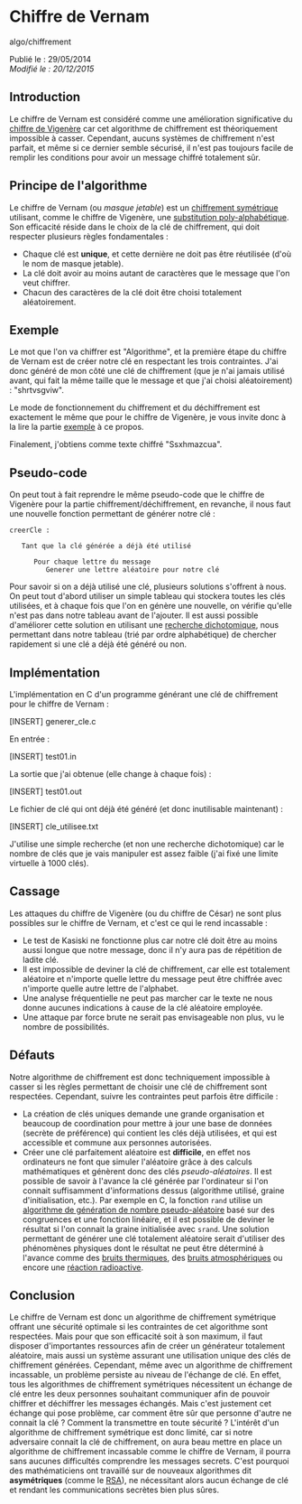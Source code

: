 Chiffre de Vernam
=================
algo/chiffrement

Publié le : 29/05/2014  
*Modifié le : 20/12/2015*

## Introduction

Le chiffre de Vernam est considéré comme une amélioration significative du [chiffre de Vigenère](/algo/chiffrement/chiffre_vigenere.html) car cet algorithme de chiffrement est théoriquement impossible à casser. Cependant, aucuns systèmes de chiffrement n'est parfait, et même si ce dernier semble sécurisé, il n'est pas toujours facile de remplir les conditions pour avoir un message chiffré totalement sûr.

## Principe de l'algorithme

Le chiffre de Vernam (ou *masque jetable*) est un [chiffrement symétrique](https://en.wikipedia.org/wiki/Symmetric-key_algorithm) utilisant, comme le chiffre de Vigenère, une [substitution poly-alphabétique](https://en.wikipedia.org/wiki/Substitution_cipher#Polyalphabetic_substitution). Son efficacité réside dans le choix de la clé de chiffrement, qui doit respecter plusieurs règles fondamentales :

- Chaque clé est **unique**, et cette dernière ne doit pas être réutilisée (d'où le nom de masque jetable).
- La clé doit avoir au moins autant de caractères que le message que l'on veut chiffrer.
- Chacun des caractères de la clé doit être choisi totalement aléatoirement.

## Exemple

Le mot que l'on va chiffrer est "Algorithme", et la première étape du chiffre de Vernam est de créer notre clé en respectant les trois contraintes. J'ai donc généré de mon côté une clé de chiffrement (que je n'ai jamais utilisé avant, qui fait la même taille que le message et que j'ai choisi aléatoirement) : "shrtvsgviw".

Le mode de fonctionnement du chiffrement et du déchiffrement est exactement le même que pour le chiffre de Vigenère, je vous invite donc à la lire la partie [exemple](/algo/chiffrement/chiffre_vigenere.html#exemple) à ce propos.

Finalement, j'obtiens comme texte chiffré "Ssxhmazcua".

## Pseudo-code

On peut tout à fait reprendre le même pseudo-code que le chiffre de Vigenère pour la partie chiffrement/déchiffrement, en revanche, il nous faut une nouvelle fonction permettant de générer notre clé :

```nohighlight
creerCle :

   Tant que la clé générée a déjà été utilisé

      Pour chaque lettre du message 
         Generer une lettre aléatoire pour notre clé
```

Pour savoir si on a déjà utilisé une clé, plusieurs solutions s'offrent à nous. On peut tout d'abord utiliser un simple tableau qui stockera toutes les clés utilisées, et à chaque fois que l'on en génère une nouvelle, on vérifie qu'elle n'est pas dans notre tableau avant de l'ajouter. Il est aussi possible d'améliorer cette solution en utilisant une [recherche dichotomique](/algo/recherche/dichotomie.html), nous permettant dans notre tableau (trié par ordre alphabétique) de chercher rapidement si une clé a déjà été généré ou non.

## Implémentation

L'implémentation en C d'un programme générant une clé de chiffrement pour le chiffre de Vernam :

[INSERT]
generer_cle.c

En entrée :

[INSERT]
test01.in

La sortie que j'ai obtenue (elle change à chaque fois) :

[INSERT]
test01.out

Le fichier de clé qui ont déjà été généré (et donc inutilisable maintenant) :

[INSERT]
cle_utilisee.txt

J'utilise une simple recherche (et non une recherche dichotomique) car le nombre de clés que je vais manipuler est assez faible (j'ai fixé une limite virtuelle à 1000 clés).

## Cassage

Les attaques du chiffre de Vigenère (ou du chiffre de César) ne sont plus possibles sur le chiffre de Vernam, et c'est ce qui le rend incassable :

- Le test de Kasiski ne fonctionne plus car notre clé doit être au moins aussi longue que notre message, donc il n'y aura pas de répétition de ladite clé.
- Il est impossible de deviner la clé de chiffrement, car elle est totalement aléatoire et n'importe quelle lettre du message peut être chiffrée avec n'importe quelle autre lettre de l'alphabet.
- Une analyse fréquentielle ne peut pas marcher car le texte ne nous donne aucunes indications à cause de la clé aléatoire employée.
- Une attaque par force brute ne serait pas envisageable non plus, vu le nombre de possibilités.

## Défauts

Notre algorithme de chiffrement est donc techniquement impossible à casser si les règles permettant de choisir une clé de chiffrement sont respectées. Cependant, suivre les contraintes peut parfois être difficile :

- La création de clés uniques demande une grande organisation et beaucoup de coordination pour mettre à jour une base de données (secrète de préférence) qui contient les clés déjà utilisées, et qui est accessible et commune aux personnes autorisées.
- Créer une clé parfaitement aléatoire est **difficile**, en effet nos ordinateurs ne font que simuler l'aléatoire grâce à des calculs mathématiques et génèrent donc des clés *pseudo-aléatoires*. Il est possible de savoir à l'avance la clé générée par l'ordinateur si l'on connait suffisamment d'informations dessus (algorithme utilisé, graine d'initialisation, etc.). Par exemple en C, la fonction `rand` utilise un [algorithme de génération de nombre pseudo-aléatoire](https://en.wikipedia.org/wiki/Linear_congruential_generator) basé sur des congruences et une fonction linéaire, et il est possible de deviner le résultat si l'on connait la graine initialisée avec `srand`. Une solution permettant de générer une clé totalement aléatoire serait d'utiliser des phénomènes physiques dont le résultat ne peut être déterminé à l'avance comme des [bruits thermiques](https://en.wikipedia.org/wiki/Thermal_fluctuations), des [bruits atmosphériques](https://en.wikipedia.org/wiki/Atmospheric_noise) ou encore une [réaction radioactive](https://en.wikipedia.org/wiki/Radioactive_decay).

## Conclusion

Le chiffre de Vernam est donc un algorithme de chiffrement symétrique offrant une sécurité optimale si les contraintes de cet algorithme sont respectées. Mais pour que son efficacité soit à son maximum, il faut disposer d'importantes ressources afin de créer un générateur totalement aléatoire, mais aussi un système assurant une utilisation unique des clés de chiffrement générées. Cependant, même avec un algorithme de chiffrement incassable, un problème persiste au niveau de l'échange de clé. En effet, tous les algorithmes de chiffrement symétriques nécessitent un échange de clé entre les deux personnes souhaitant communiquer afin de pouvoir chiffrer et déchiffrer les messages échangés. Mais c'est justement cet échange qui pose problème, car comment être sûr que personne d'autre ne connait la clé ? Comment la transmettre en toute sécurité ? L'intérêt d'un algorithme de chiffrement symétrique est donc limité, car si notre adversaire connait la clé de chiffrement, on aura beau mettre en place un algorithme de chiffrement incassable comme le chiffre de Vernam, il pourra sans aucunes difficultés comprendre les messages secrets. C'est pourquoi des mathématiciens ont travaillé sur de nouveaux algorithmes dit **asymétriques** (comme le [RSA](/algo/chiffrement/rsa.html)), ne nécessitant alors aucun échange de clé et rendant les communications secrètes bien plus sûres.
